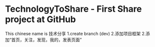 # TechnologyToShare - First Share project at GitHub
This chinese name is 技术分享
1.create branch (dev)
2.添加项目框架
2.添加“首页，关注，发现，我的，发表页面”
